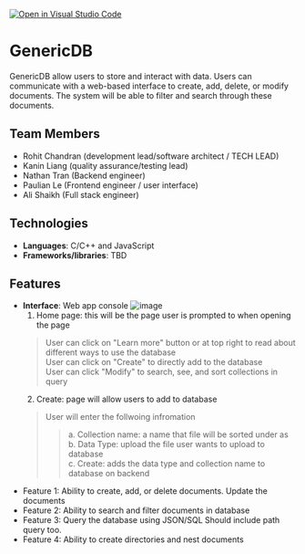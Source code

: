 [![Open in Visual Studio Code](https://classroom.github.com/assets/open-in-vscode-718a45dd9cf7e7f842a935f5ebbe5719a5e09af4491e668f4dbf3b35d5cca122.svg)](https://classroom.github.com/online_ide?assignment_repo_id=10809533&assignment_repo_type=AssignmentRepo)

# GenericDB

GenericDB allow users to store and interact with data. Users can communicate with a web-based interface to create, add, delete, or modify documents. The system will be able to filter and search through these documents.

## Team Members
- Rohit Chandran (development lead/software architect / TECH LEAD)
- Kanin Liang (quality assurance/testing lead)
- Nathan Tran (Backend engineer)
- Paulian Le (Frontend engineer / user interface)
- Ali Shaikh (Full stack engineer)

## Technologies
- **Languages**: C/C++ and JavaScript
- **Frameworks/libraries**: TBD

## Features
- **Interface**: Web app console 
  ![image](https://user-images.githubusercontent.com/66893422/233508116-88526396-2e9e-41f7-974e-36f5e25e29ce.png)
  1. Home page: this will be the page user is prompted to when opening the page
    > User can click on "Learn more" button or at top right to read about different ways to use the database <br />
    > User can click on "Create" to directly add to the database <br />
    > User can click "Modify" to search, see, and sort collections in query <br />
   2. Create: page will allow users to add to database 
    > User will enter the follwoing infromation <br />
    >> a. Collection name: a name that file will be sorted under as <br />
    >> b. Data Type: upload the file user wants to upload to database <br />
    >> c. Create: adds the data type and collection name to database on backend <br /> 
  >> 
- Feature 1: Ability to create, add, or delete documents. Update the documents
- Feature 2: Ability to search and filter documents in database
- Feature 3: Query the database using JSON/SQL Should include path query too.
- Feature 4: Ability to create directories and nest documents

##
